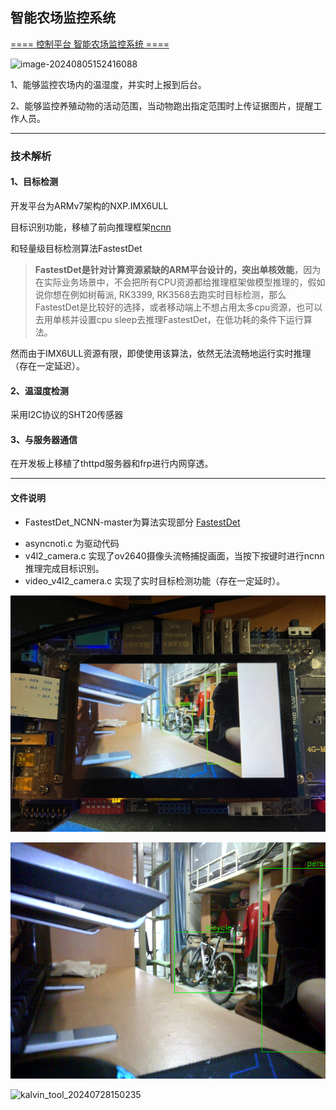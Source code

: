 ## 智能农场监控系统

[==== 控制平台 智能农场监控系统 ====](http://192.144.200.235:8080/home)

![image-20240805152416088](G:\0.嵌入式\项目整理\嵌入式实时目标检测系统\up\README.assets\image-20240805152416088.png)



1、能够监控农场内的温湿度，并实时上报到后台。

2、能够监控养殖动物的活动范围，当动物跑出指定范围时上传证据图片，提醒工作人员。



---

### 技术解析

#### 1、目标检测

开发平台为ARMv7架构的NXP.IMX6ULL

目标识别功能，移植了前向推理框架[ncnn](https://github.com/Tencent/ncnn)

和轻量级目标检测算法FastestDet

> **FastestDet是针对计算资源紧缺的ARM平台设计的，突出单核效能**，因为在实际业务场景中，不会把所有CPU资源都给推理框架做模型推理的，假如说你想在例如树莓派, RK3399, RK3568去跑实时目标检测，那么FastestDet是比较好的选择，或者移动端上不想占用太多cpu资源，也可以去用单核并设置cpu sleep去推理FastestDet，在低功耗的条件下运行算法。

然而由于IMX6ULL资源有限，即使使用该算法，依然无法流畅地运行实时推理（存在一定延迟）。

#### 2、温湿度检测

采用I2C协议的SHT20传感器

#### 3、与服务器通信

在开发板上移植了thttpd服务器和frp进行内网穿透。



---

#### 文件说明

+ FastestDet_NCNN-master为算法实现部分 [FastestDet](https://github.com/dog-qiuqiu/FastestDet)

- asyncnoti.c 为驱动代码
- v4l2_camera.c 实现了ov2640摄像头流畅捕捉画面，当按下按键时进行ncnn推理完成目标识别。
- video_v4l2_camera.c 实现了实时目标检测功能（存在一定延时）。



![new](README.assets/new.png)



![Fast_res_image](README.assets/Fast_res_image.png)

![kalvin_tool_20240728150235](README.assets/kalvin_tool_20240728150235.gif)